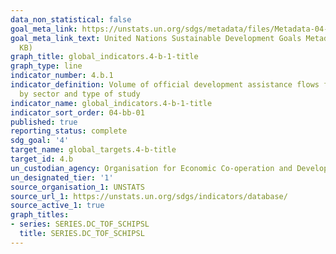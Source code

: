 ```yaml
---
data_non_statistical: false
goal_meta_link: https://unstats.un.org/sdgs/metadata/files/Metadata-04-0B-01.pdf
goal_meta_link_text: United Nations Sustainable Development Goals Metadata (PDF 211
  KB)
graph_title: global_indicators.4-b-1-title
graph_type: line
indicator_number: 4.b.1
indicator_definition: Volume of official development assistance flows for scholarships
  by sector and type of study
indicator_name: global_indicators.4-b-1-title
indicator_sort_order: 04-bb-01
published: true
reporting_status: complete
sdg_goal: '4'
target_name: global_targets.4-b-title
target_id: 4.b
un_custodian_agency: Organisation for Economic Co-operation and Development (OECD)
un_designated_tier: '1'
source_organisation_1: UNSTATS
source_url_1: https://unstats.un.org/sdgs/indicators/database/
source_active_1: true
graph_titles:
- series: SERIES.DC_TOF_SCHIPSL
  title: SERIES.DC_TOF_SCHIPSL
---
```

